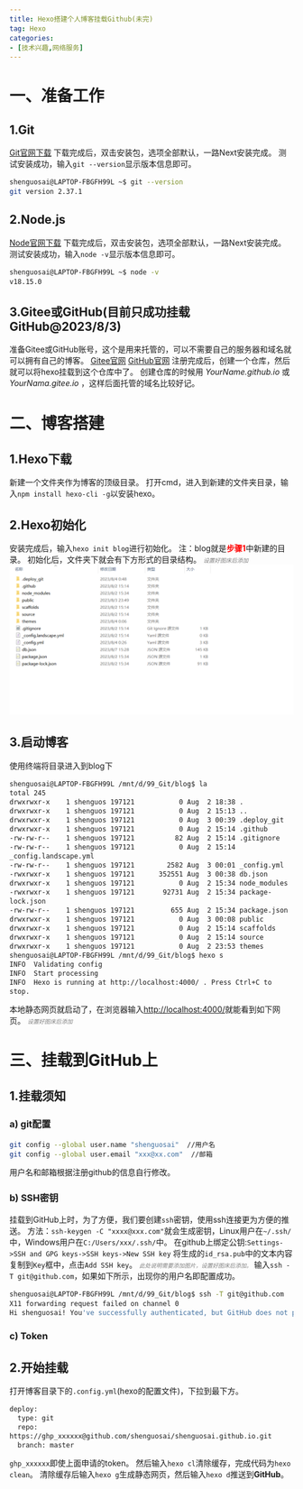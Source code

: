 ```yaml
---
title: Hexo搭建个人博客挂载Github(未完)
tag: Hexo
categories: 
- [技术兴趣,网络服务]
---
```

# 一、准备工作
## 1.Git
[Git官网下载](https://git-scm.com/downloads)
下载完成后，双击安装包，选项全部默认，一路Next安装完成。
测试安装成功，输入```git --version```显示版本信息即可。
```bash
shenguosai@LAPTOP-FBGFH99L ~$ git --version
git version 2.37.1
```
<!--more-->
## 2.Node.js
[Node官网下载](https://nodejs.org/zh-cn/)
下载完成后，双击安装包，选项全部默认，一路Next安装完成。
测试安装成功，输入```node -v```显示版本信息即可。
```bash
shenguosai@LAPTOP-FBGFH99L ~$ node -v
v18.15.0
```
## 3.Gitee或GitHub(目前只成功挂载GitHub@2023/8/3)
准备Gitee或GitHub账号，这个是用来托管的，可以不需要自己的服务器和域名就可以拥有自己的博客。
[Gitee官网](https://gitee.com/)
[GitHub官网](https://github.com/)
注册完成后，创建一个仓库，然后就可以将hexo挂载到这个仓库中了。
创建仓库的时候用 *YourName.github.io* 或 *YourNama.gitee.io* ，这样后面托管的域名比较好记。
# 二、博客搭建
## 1.Hexo下载
新建一个文件夹作为博客的顶级目录。
打开cmd，进入到新建的文件夹目录，输入```npm install hexo-cli -g```以安装hexo。
## 2.Hexo初始化
安装完成后，输入```hexo init blog```进行初始化。
注：blog就是<b><font color="red">步骤1</font></b>中新建的目录。
初始化后，文件夹下就会有下方形式的目录结构。
*<font color="grey" size=1 >设置好图床后添加</font>*
![image-20230807153014796](https://raw.githubusercontent.com/shenguosai/MyPic/img/img/image-20230807153014796.png)

## 3.启动博客
使用终端将目录进入到blog下
```
shenguosai@LAPTOP-FBGFH99L /mnt/d/99_Git/blog$ la
total 245
drwxrwxr-x    1 shenguos 197121           0 Aug  2 18:38 .
drwxrwxr-x    1 shenguos 197121           0 Aug  2 15:13 ..
drwxrwxr-x    1 shenguos 197121           0 Aug  3 00:39 .deploy_git
drwxrwxr-x    1 shenguos 197121           0 Aug  2 15:14 .github
-rw-rw-r--    1 shenguos 197121          82 Aug  2 15:14 .gitignore
-rw-rw-r--    1 shenguos 197121           0 Aug  2 15:14 _config.landscape.yml
-rw-rw-r--    1 shenguos 197121        2582 Aug  3 00:01 _config.yml
-rwxrwxr-x    1 shenguos 197121      352551 Aug  3 00:38 db.json
drwxrwxr-x    1 shenguos 197121           0 Aug  2 15:34 node_modules
-rwxrwxr-x    1 shenguos 197121       92731 Aug  2 15:34 package-lock.json
-rw-rw-r--    1 shenguos 197121         655 Aug  2 15:34 package.json
drwxrwxr-x    1 shenguos 197121           0 Aug  3 00:08 public
drwxrwxr-x    1 shenguos 197121           0 Aug  2 15:14 scaffolds
drwxrwxr-x    1 shenguos 197121           0 Aug  2 15:14 source
drwxrwxr-x    1 shenguos 197121           0 Aug  2 23:53 themes
shenguosai@LAPTOP-FBGFH99L /mnt/d/99_Git/blog$ hexo s
INFO  Validating config
INFO  Start processing
INFO  Hexo is running at http://localhost:4000/ . Press Ctrl+C to stop.

```
本地静态网页就启动了，在浏览器输入[http://localhost:4000/](http://localhost:4000/)就能看到如下网页。
*<font color="grey" size=1 >设置好图床后添加</font>*
# 三、挂载到GitHub上
## 1.挂载须知
### a) git配置
```bash
git config --global user.name "shenguosai"  //用户名
git config --global user.email "xxx@xx.com"  //邮箱
```
用户名和邮箱根据注册github的信息自行修改。
### b) SSH密钥
挂载到GitHub上时，为了方便，我们要创建```ssh```密钥，使用ssh连接更为方便的推送。
方法：```ssh-keygen -C "xxxx@xxx.com"```就会生成密钥，Linux用户在```~/.ssh/```中，Windows用户在```C:/Users/xxx/.ssh/```中。
在github上绑定公钥:```Settings->SSH and GPG keys->SSH keys->New SSH key```
将生成的```id_rsa.pub```中的文本内容复制到```Key```框中，点击```Add SSH key```。
*<font color="grey" size=1 >此处说明需要添加图片，设置好图床后添加。</font>*
输入```ssh -T git@github.com```，如果如下所示，出现你的用户名即配置成功。
```bash
shenguosai@LAPTOP-FBGFH99L /mnt/d/99_Git/blog$ ssh -T git@github.com
X11 forwarding request failed on channel 0
Hi shenguosai! You've successfully authenticated, but GitHub does not provide shell access.
```
### c) Token

## 2.开始挂载
打开博客目录下的```.config.yml```(hexo的配置文件)，下拉到最下方。
```
deploy:
  type: git
  repo: https://ghp_xxxxxx@github.com/shenguosai/shenguosai.github.io.git
  branch: master
```
```ghp_xxxxxx```即使上面申请的token。
然后输入```hexo cl```清除缓存，完成代码为```hexo clean```。
清除缓存后输入```hexo g```生成静态网页，然后输入```hexo d```推送到**GitHub**。